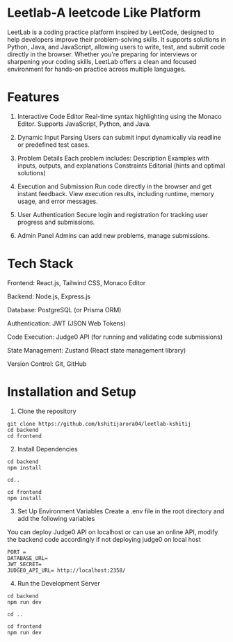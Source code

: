 # Leetlab-A leetcode Like Platform

LeetLab is a coding practice platform inspired by LeetCode, designed to help developers improve their problem-solving skills. It supports solutions in Python, Java, and JavaScript, allowing users to write, test, and submit code directly in the browser. Whether you're preparing for interviews or sharpening your coding skills, LeetLab offers a clean and focused environment for hands-on practice across multiple languages.

# Features

1. Interactive Code Editor
Real-time syntax highlighting using the Monaco Editor.
Supports JavaScript, Python, and Java.

2. Dynamic Input Parsing
Users can submit input dynamically via readline or predefined test cases.

3. Problem Details
Each problem includes:
Description
Examples with inputs, outputs, and explanations
Constraints
Editorial (hints and optimal solutions)

4. Execution and Submission
Run code directly in the browser and get instant feedback.
View execution results, including runtime, memory usage, and error messages.

5. User Authentication
Secure login and registration for tracking user progress and submissions.

6. Admin Panel
Admins can add new problems, manage submissions.

# Tech Stack

Frontend: React.js, Tailwind CSS, Monaco Editor

Backend: Node.js, Express.js

Database: PostgreSQL (or Prisma ORM)

Authentication: JWT (JSON Web Tokens)

Code Execution: Judge0 API (for running and validating code submissions)

State Management: Zustand (React state management library)

Version Control: Git, GitHub

# Installation and Setup

1. Clone the repository

```
git clone https://github.com/kshitijarora04/leetlab-kshitij
cd backend
cd frontend
```

2. Install Dependencies 

```
cd backend
npm install

cd..

cd frontend
npm install

```

3. Set Up Environment Variables Create a .env file in the root directory and add the following variables

You can deploy Judge0 API on localhost or can use an online API, modify the backend code accordingly if not deploying judge0 on local host

```
PORT =
DATABASE_URL=
JWT_SECRET=
JUDGE0_API_URL= http://localhost:2358/

```
4. Run the Development Server

``` 
cd backend
npm run dev

cd .. 

cd frontend
npm run dev

```
